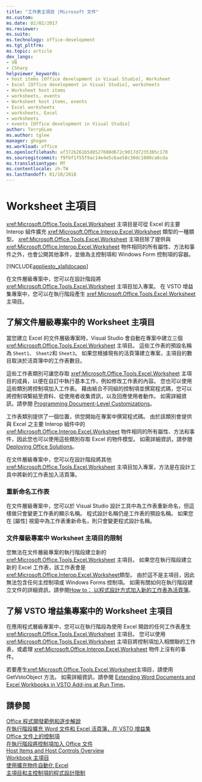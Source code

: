 ```yaml
---
title: "工作表主項目 |Microsoft 文件"
ms.custom: 
ms.date: 02/02/2017
ms.reviewer: 
ms.suite: 
ms.technology: office-development
ms.tgt_pltfrm: 
ms.topic: article
dev_langs:
- VB
- CSharp
helpviewer_keywords:
- host items [Office development in Visual Studio], Worksheet
- Excel [Office development in Visual Studio], worksheets
- Worksheet host items
- worksheets, events
- Worksheet host items, events
- Excel worksheets
- worksheets, Excel
- worksheets
- events [Office development in Visual Studio]
author: TerryGLee
ms.author: tglee
manager: ghogen
ms.workload: office
ms.openlocfilehash: af372b261b5d8527600d672c9017d7235385c170
ms.sourcegitcommit: f9fbf1f55f9ac14e4e5c6ae58c30dc1800ca6cda
ms.translationtype: MT
ms.contentlocale: zh-TW
ms.lasthandoff: 01/10/2018
---
```

# <a name="worksheet-host-item"></a>Worksheet 主項目
  <xref:Microsoft.Office.Tools.Excel.Worksheet> 主項目是可從 Excel 的主要 Interop 組件擴充 <xref:Microsoft.Office.Interop.Excel.Worksheet> 類型的一種類型。 <xref:Microsoft.Office.Tools.Excel.Worksheet> 主項目除了提供與 <xref:Microsoft.Office.Interop.Excel.Worksheet> 物件相同的所有屬性、方法和事件之外，也會公開其他事件，並做為主控制項和 Windows Form 控制項的容器。  
  
 [!INCLUDE[appliesto_xlalldocapp](../vsto/includes/appliesto-xlalldocapp-md.md)]  
  
 在文件層級專案中，您可以在設計階段將 <xref:Microsoft.Office.Tools.Excel.Worksheet> 主項目加入專案。 在 VSTO 增益集專案中，您可以在執行階段產生 <xref:Microsoft.Office.Tools.Excel.Worksheet> 主項目。  
  
## <a name="understanding-worksheet-host-items-in-document-level-projects"></a>了解文件層級專案中的 Worksheet 主項目  
 當您建立 Excel 的文件層級專案時，Visual Studio 會自動在專案中建立三個 <xref:Microsoft.Office.Tools.Excel.Worksheet> 主項目。 這些工作表的預設名稱為 `Sheet1`、 `Sheet2`和 `Sheet3`。 如果您根據現有的活頁簿建立專案，主項目的數目取決於活頁簿中的工作表數目。  
  
 這些工作表類別可讓您存取 <xref:Microsoft.Office.Tools.Excel.Worksheet> 主項目的成員，以便在自訂中執行基本工作，例如修改工作表的內容。 您也可以使用這些類別將控制項加入工作表。 藉由結合不同組的控制項並撰寫程式碼，您可以將控制項繫結至資料、從使用者收集資訊，以及回應使用者動作。 如需詳細資訊，請參閱 [Programming Document-Level Customizations](../vsto/programming-document-level-customizations.md)。  
  
 工作表類別提供了一個位置，供您開始在專案中撰寫程式碼。 由於該類別會提供與 Excel 之主要 Interop 組件中的 <xref:Microsoft.Office.Interop.Excel.Worksheet> 物件相同的所有屬性、方法和事件，因此您也可以使用這些類別存取 Excel 的物件模型。 如需詳細資訊，請參閱 [Deploying Office Solutions](../vsto/excel-object-model-overview.md)。  
  
 在文件層級專案中，您可以在設計階段將其他 <xref:Microsoft.Office.Tools.Excel.Worksheet> 主項目加入專案，方法是在設計工具中將新的工作表加入活頁簿。  
  
### <a name="renaming-worksheets"></a>重新命名工作表  
 在文件層級專案中，您可以於 Visual Studio 設計工具中為工作表重新命名，但這樣做只會變更工作表的顯示名稱。 程式設計名稱仍是工作表的預設名稱。 如果您在 [屬性]  視窗中為工作表重新命名，則只會變更程式設計名稱。  
  
### <a name="limitations-of-the-worksheet-host-item-in-document-level-projects"></a>文件層級專案中 Worksheet 主項目的限制  
 您無法在文件層級專案的執行階段建立新的 <xref:Microsoft.Office.Tools.Excel.Worksheet> 主項目。 如果您在執行階段建立新的 Excel 工作表，該工作表會是 <xref:Microsoft.Office.Interop.Excel.Worksheet>類型。 由於這不是主項目，因此無法包含任何主控制項或 Windows Forms 控制項。 如需有關如何在執行階段建立文件的詳細資訊，請參閱[How to： 以程式設計方式加入新的工作表為活頁簿](../vsto/how-to-programmatically-add-new-worksheets-to-workbooks.md)。  
  
## <a name="understanding-worksheet-host-items-in-vsto-add-in-projects"></a>了解 VSTO 增益集專案中的 Worksheet 主項目  
 在應用程式層級專案中，您可以在執行階段為使用 Excel 開啟的任何工作表產生 <xref:Microsoft.Office.Tools.Excel.Worksheet> 主項目。 您可以使用 <xref:Microsoft.Office.Tools.Excel.Worksheet> 主項目將控制項加入相關聯的工作表，或處理 <xref:Microsoft.Office.Interop.Excel.Worksheet> 物件上沒有的事件。  
  
 若要產生<xref:Microsoft.Office.Tools.Excel.Worksheet>主項目，請使用 GetVstoObject 方法。 如需詳細資訊，請參閱 [Extending Word Documents and Excel Workbooks in VSTO Add-ins at Run Time](../vsto/extending-word-documents-and-excel-workbooks-in-vsto-add-ins-at-run-time.md)。  
  
## <a name="see-also"></a>請參閱  
 [Office 程式開發範例和逐步解說](../vsto/office-development-samples-and-walkthroughs.md)   
 [在執行階段擴充 Word 文件和 Excel 活頁簿，在 VSTO 增益集](../vsto/extending-word-documents-and-excel-workbooks-in-vsto-add-ins-at-run-time.md)   
 [Office 文件上的控制項](../vsto/controls-on-office-documents.md)   
 [在執行階段將控制項加入 Office 文件](../vsto/adding-controls-to-office-documents-at-run-time.md)   
 [Host Items and Host Controls Overview](../vsto/host-items-and-host-controls-overview.md)   
 [Workbook 主項目](../vsto/workbook-host-item.md)   
 [使用擴充物件自動化 Excel](../vsto/automating-excel-by-using-extended-objects.md)   
 [主項目和主控制項的程式設計限制](../vsto/programmatic-limitations-of-host-items-and-host-controls.md)  
  
  